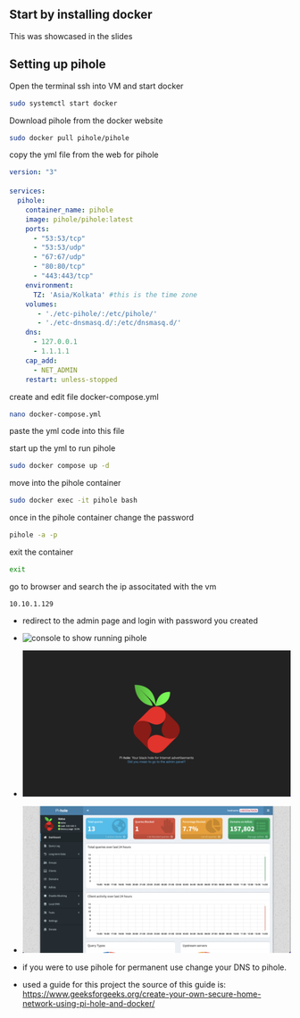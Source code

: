 ## Start by installing docker
This was showcased in the slides

## Setting up pihole
Open the terminal ssh into VM and start docker
```bash
sudo systemctl start docker
```
Download pihole from the docker website
```bash
sudo docker pull pihole/pihole
```
copy the yml file from the web for pihole
```yml
version: "3"

services:
  pihole:
    container_name: pihole
    image: pihole/pihole:latest
    ports:
      - "53:53/tcp"
      - "53:53/udp"
      - "67:67/udp"
      - "80:80/tcp"
      - "443:443/tcp"
    environment:
      TZ: 'Asia/Kolkata' #this is the time zone
    volumes:
       - './etc-pihole/:/etc/pihole/'
       - './etc-dnsmasq.d/:/etc/dnsmasq.d/'
    dns:
      - 127.0.0.1
      - 1.1.1.1
    cap_add:
      - NET_ADMIN
    restart: unless-stopped
```
create and edit file docker-compose.yml
```bash
nano docker-compose.yml
```
paste the yml code into this file

start up the yml to run pihole
```bash
sudo docker compose up -d
```
move into the pihole container
```bash
sudo docker exec -it pihole bash
```
once in the pihole container change the password
```bash
pihole -a -p
```
exit the container
```bash
exit
```
go to browser and search the ip associtated with the vm
```
10.10.1.129
```
- redirect to the admin page and login with password you created
- ![console to show running pihole]([https://myoctocat.com/assets/images/base-octocat.svg](https://github.com/LivingRoom799/LivingRoom799.github.io/blob/main/console%20to%20show%20running%20pihole.png))
- ![pihole ip.png](https://github.com/LivingRoom799/LivingRoom799.github.io/blob/main/pihole%20ip.png)
- ![pihole admin.png](https://github.com/LivingRoom799/LivingRoom799.github.io/blob/main/pihole%20admin.png)
- if you were to use pihole for permanent use change your DNS to pihole.

- used a guide for this project the source of this guide is:
https://www.geeksforgeeks.org/create-your-own-secure-home-network-using-pi-hole-and-docker/

